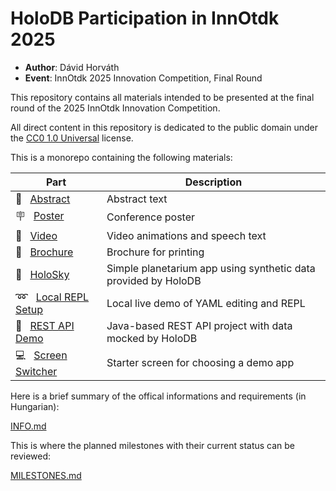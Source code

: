 # HoloDB Participation in InnOtdk 2025

- **Author**: Dávid Horváth
- **Event**: InnOtdk 2025 Innovation Competition, Final Round

This repository contains all materials intended to be presented
at the final round of the 2025 InnOtdk Innovation Competition.

All direct content in this repository is dedicated to the public domain under the
[CC0 1.0 Universal](https://creativecommons.org/publicdomain/zero/1.0/legalcode)
license.

This is a monorepo containing the following materials:

| Part | Description |
| --- | --- |
| :scroll: &nbsp; [Abstract](abstract/) | Abstract text |
| :placard: &nbsp; [Poster](poster/) | Conference poster |
| :movie_camera: &nbsp; [Video](video/) | Video animations and speech text |
| :blue_book: &nbsp; [Brochure](brochure/) | Brochure for printing |
| :stars: &nbsp; [HoloSky](holosky/) | Simple planetarium app using synthetic data provided by HoloDB |
| :loop: &nbsp; [Local REPL Setup](local-repl-setup/) | Local live demo of YAML editing and REPL |
| :link: &nbsp; [REST API Demo](rest-demo/) | Java-based REST API project with data mocked by HoloDB |
| :computer: &nbsp; [Screen Switcher](screen-switcher/) | Starter screen for choosing a demo app |

Here is a brief summary of the offical informations and requirements (in Hungarian):

[INFO.md](INFO.md)

This is where the planned milestones with their current status can be reviewed:

[MILESTONES.md](MILESTONES.md)
